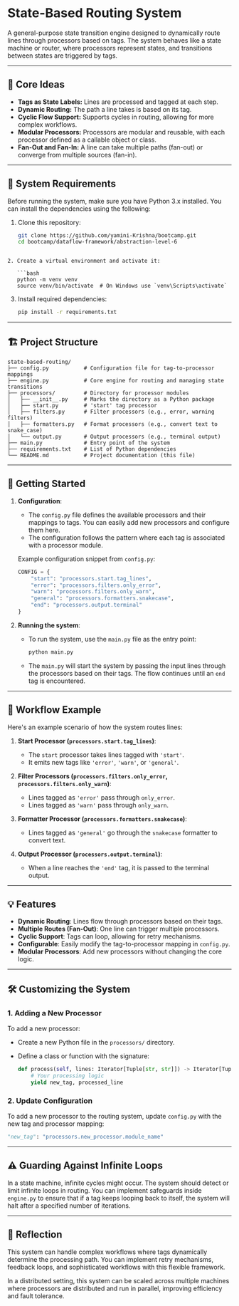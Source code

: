 
# State-Based Routing System 

A general-purpose state transition engine designed to dynamically route lines through processors based on tags. The system behaves like a state machine or router, where processors represent states, and transitions between states are triggered by tags.

---

## 🧩 Core Ideas

- **Tags as State Labels:** Lines are processed and tagged at each step.
- **Dynamic Routing:** The path a line takes is based on its tag.
- **Cyclic Flow Support:** Supports cycles in routing, allowing for more complex workflows.
- **Modular Processors:** Processors are modular and reusable, with each processor defined as a callable object or class.
- **Fan-Out and Fan-In:** A line can take multiple paths (fan-out) or converge from multiple sources (fan-in).

---

## 🔧 System Requirements

Before running the system, make sure you have Python 3.x installed. You can install the dependencies using the following:

1. Clone this repository:
   ```bash
   git clone https://github.com/yamini-Krishna/bootcamp.git
   cd bootcamp/dataflow-framework/abstraction-level-6
```

2. Create a virtual environment and activate it:

   ```bash
   python -m venv venv
   source venv/bin/activate  # On Windows use `venv\Scripts\activate`
   ```

3. Install required dependencies:

   ```bash
   pip install -r requirements.txt
   ```

---

## 🏗️ Project Structure

```
state-based-routing/
├── config.py           # Configuration file for tag-to-processor mappings
├── engine.py           # Core engine for routing and managing state transitions
├── processors/         # Directory for processor modules
│   ├── __init__.py     # Marks the directory as a Python package
│   ├── start.py        # 'start' tag processor
│   ├── filters.py      # Filter processors (e.g., error, warning filters)
│   ├── formatters.py   # Format processors (e.g., convert text to snake_case)
│   └── output.py       # Output processors (e.g., terminal output)
├── main.py             # Entry point of the system
├── requirements.txt    # List of Python dependencies
└── README.md           # Project documentation (this file)
```

---

## 🚀 Getting Started

1. **Configuration**:

   * The `config.py` file defines the available processors and their mappings to tags. You can easily add new processors and configure them here.
   * The configuration follows the pattern where each tag is associated with a processor module.

   Example configuration snippet from `config.py`:

   ```python
   CONFIG = {
       "start": "processors.start.tag_lines",
       "error": "processors.filters.only_error",
       "warn": "processors.filters.only_warn",
       "general": "processors.formatters.snakecase",
       "end": "processors.output.terminal"
   }
   ```

2. **Running the system**:

   * To run the system, use the `main.py` file as the entry point:

     ```bash
     python main.py
     ```

   * The `main.py` will start the system by passing the input lines through the processors based on their tags. The flow continues until an `end` tag is encountered.

---

## 🔄 Workflow Example

Here's an example scenario of how the system routes lines:

1. **Start Processor (`processors.start.tag_lines`)**:

   * The `start` processor takes lines tagged with `'start'`.
   * It emits new tags like `'error'`, `'warn'`, or `'general'`.

2. **Filter Processors (`processors.filters.only_error`, `processors.filters.only_warn`)**:

   * Lines tagged as `'error'` pass through `only_error`.
   * Lines tagged as `'warn'` pass through `only_warn`.

3. **Formatter Processor (`processors.formatters.snakecase`)**:

   * Lines tagged as `'general'` go through the `snakecase` formatter to convert text.

4. **Output Processor (`processors.output.terminal`)**:

   * When a line reaches the `'end'` tag, it is passed to the terminal output.

---

## 💡 Features

* **Dynamic Routing**: Lines flow through processors based on their tags.
* **Multiple Routes (Fan-Out)**: One line can trigger multiple processors.
* **Cyclic Support**: Tags can loop, allowing for retry mechanisms.
* **Configurable**: Easily modify the tag-to-processor mapping in `config.py`.
* **Modular Processors**: Add new processors without changing the core logic.

---

## 🛠️ Customizing the System

### 1. **Adding a New Processor**

To add a new processor:

* Create a new Python file in the `processors/` directory.
* Define a class or function with the signature:

  ```python
  def process(self, lines: Iterator[Tuple[str, str]]) -> Iterator[Tuple[str, str]]:
      # Your processing logic
      yield new_tag, processed_line
  ```

### 2. **Update Configuration**

To add a new processor to the routing system, update `config.py` with the new tag and processor mapping:

```python
"new_tag": "processors.new_processor.module_name"
```

---

## ⚠️ Guarding Against Infinite Loops

In a state machine, infinite cycles might occur. The system should detect or limit infinite loops in routing. You can implement safeguards inside `engine.py` to ensure that if a tag keeps looping back to itself, the system will halt after a specified number of iterations.

---

## 📝 Reflection

This system can handle complex workflows where tags dynamically determine the processing path. You can implement retry mechanisms, feedback loops, and sophisticated workflows with this flexible framework.

In a distributed setting, this system can be scaled across multiple machines where processors are distributed and run in parallel, improving efficiency and fault tolerance.



